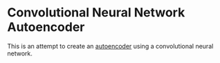 # Convolutional Neural Network Autoencoder

This is an attempt to create an [autoencoder](https://en.wikipedia.org/wiki/Autoencoder)
using a convolutional neural network. 


